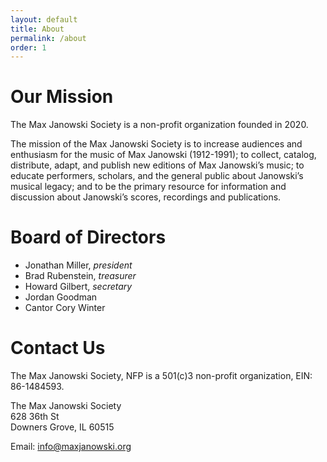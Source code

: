 ```yaml
---
layout: default
title: About
permalink: /about
order: 1
---
```


# Our Mission

The Max Janowski Society is a non-profit organization founded in 2020.

The mission of the Max Janowski Society is to increase audiences
and enthusiasm for the music of Max Janowski (1912-1991); to
collect, catalog, distribute, adapt, and publish new editions
of Max Janowski’s music; to educate performers, scholars, and
the general public about Janowski’s musical legacy; and to
be the primary resource for information and discussion about
Janowski’s scores, recordings and publications.

# Board of Directors

- Jonathan Miller, *president*
- Brad Rubenstein, *treasurer*
- Howard Gilbert, *secretary*
- Jordan Goodman
- Cantor Cory Winter

# Contact Us

The Max Janowski Society, NFP is a 501(c)3 non-profit
organization, EIN: 86-1484593.

The Max Janowski Society<br/>
628 36th St<br/>
Downers Grove, IL 60515

Email: [info@maxjanowski.org](mailto:info@maxjanowski.org)
